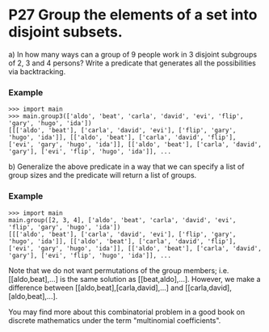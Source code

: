 # P27 Group the elements of a set into disjoint subsets.
a) In how many ways can a group of 9 people work in 3 disjoint subgroups of 2, 3 and 4 persons? Write a predicate that generates all the possibilities via backtracking.

### Example
```
>>> import main
>>> main.group3(['aldo', 'beat', 'carla', 'david', 'evi', 'flip', 'gary', 'hugo', 'ida'])
[[['aldo', 'beat'], ['carla', 'david', 'evi'], ['flip', 'gary', 'hugo', 'ida']], [['aldo', 'beat'], ['carla', 'david', 'flip'], ['evi', 'gary', 'hugo', 'ida']], [['aldo', 'beat'], ['carla', 'david', 'gary'], ['evi', 'flip', 'hugo', 'ida']], ...
```

b) Generalize the above predicate in a way that we can specify a list of group sizes and the predicate will return a list of groups.

### Example
```
>>> import main
main.group([2, 3, 4], ['aldo', 'beat', 'carla', 'david', 'evi', 'flip', 'gary', 'hugo', 'ida'])
[[['aldo', 'beat'], ['carla', 'david', 'evi'], ['flip', 'gary', 'hugo', 'ida']], [['aldo', 'beat'], ['carla', 'david', 'flip'], ['evi', 'gary', 'hugo', 'ida']], [['aldo', 'beat'], ['carla', 'david', 'gary'], ['evi', 'flip', 'hugo', 'ida']], ...
```

Note that we do not want permutations of the group members; i.e. [[aldo,beat],...] is the same solution as [[beat,aldo],...]. However, we make a difference between [[aldo,beat],[carla,david],...] and [[carla,david],[aldo,beat],...].

You may find more about this combinatorial problem in a good book on discrete mathematics under the term "multinomial coefficients".
